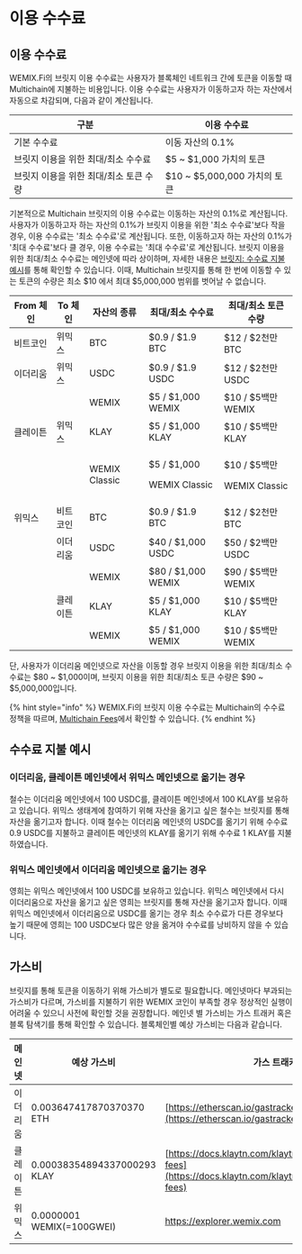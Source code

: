 # 이용 수수료

## 이용 수수료

WEMIX.Fi의 브릿지 이용 수수료는 사용자가 블록체인 네트워크 간에 토큰을 이동할 때 Multichain에 지불하는 비용입니다. 이용 수수료는 사용자가 이동하고자 하는 자산에서 자동으로 차감되며, 다음과 같이 계산됩니다.

| 구분                     | 이용 수수료                   |
| ---------------------- | ------------------------ |
| 기본 수수료                 | 이동 자산의 0.1%              |
| 브릿지 이용을 위한 최대/최소 수수료   | $5 \~ $1,000 가치의 토큰      |
| 브릿지 이용을 위한 최대/최소 토큰 수량 | $10 \~ $5,000,000 가치의 토큰 |

기본적으로 Multichain 브릿지의 이용 수수료는 이동하는 자산의 0.1%로 계산됩니다. 사용자가 이동하고자 하는 자산의 0.1%가 브릿지 이용을 위한 '최소 수수료'보다 작을 경우, 이용 수수료는 '최소 수수료'로 계산됩니다. 또한, 이동하고자 하는 자산의 0.1%가 '최대 수수료'보다 클 경우, 이용 수수료는 '최대 수수료'로 계산됩니다. 브릿지 이용을 위한 최대/최소 수수료는 메인넷에 따라 상이하며, 자세한 내용은 [브릿지: 수수료 지불 예시](fees.md#undefined)를 통해 확인할 수 있습니다. 이때, Multichain 브릿지를 통해 한 번에 이동할 수 있는 토큰의 수량은 최소 $10 에서 최대 $5,000,000 범위를 벗어날 수 없습니다.

| From 체인 | To 체인 | 자산의 종류        | 최대/최소 수수료                              | 최대/최소 토큰 수량                           |
| ------- | ----- | ------------- | -------------------------------------- | ------------------------------------- |
| 비트코인    | 위믹스   | BTC           | $0.9 / $1.9 BTC                        | $12 / $2천만 BTC                        |
| 이더리움    | 위믹스   | USDC          | $0.9 / $1.9 USDC                       | $12 / $2천만 USDC                       |
|         |       | WEMIX         | $5 / $1,000 WEMIX                      | $10 / $5백만 WEMIX                      |
| 클레이튼    | 위믹스   | KLAY          | $5 / $1,000 KLAY                       | $10 / $5백만 KLAY                       |
|         |       | WEMIX Classic | <p>$5 / $1,000</p><p>WEMIX Classic</p> | <p>$10 / $5백만</p><p>WEMIX Classic</p> |
| 위믹스     | 비트코인  | BTC           | $0.9 / $1.9 BTC                        | $12 / $2천만 BTC                        |
|         | 이더리움  | USDC          | $40 / $1,000 USDC                      | $50 / $2백만 USDC                       |
|         |       | WEMIX         | $80 / $1,000 WEMIX                     | $90 / $5백만 WEMIX                      |
|         | 클레이튼  | KLAY          | $5 / $1,000 KLAY                       | $10 / $5백만 KLAY                       |
|         |       | WEMIX         | $5 / $1,000 WEMIX                      | $10 / $5백만 WEMIX                      |

단, 사용자가 이더리움 메인넷으로 자산을 이동할 경우 브릿지 이용을 위한 최대/최소 수수료는 $80 \~ $1,000이며, 브릿지 이용을 위한 최대/최소 토큰 수량은 $90 \~ $5,000,000입니다.

{% hint style="info" %}
WEMIX.Fi의 브릿지 이용 수수료는 Multichain의 수수료 정책을 따르며, [Multichain Fees](https://docs.multichain.org/getting-started/fees)에서 확인할 수 있습니다.
{% endhint %}

## 수수료 지불 예시

### **이더리움, 클레이튼 메인넷에서 위믹스 메인넷으로 옮기는 경우**

철수는 이더리움 메인넷에서 100 USDC를, 클레이튼 메인넷에서 100 KLAY를 보유하고 있습니다. 위믹스 생태계에 참여하기 위해 자산을 옮기고 싶은 철수는 브릿지를 통해 자산을 옮기고자 합니다. 이때 철수는 이더리움 메인넷의 USDC를 옮기기 위해 수수료 0.9 USDC를 지불하고 클레이튼 메인넷의 KLAY를 옮기기 위해 수수료 1 KLAY를 지불하였습니다.

### **위믹스 메인넷에서 이더리움 메인넷으로 옮기는 경우**

영희는 위믹스 메인넷에서 100 USDC를 보유하고 있습니다. 위믹스 메인넷에서 다시 이더리움으로 자산을 옮기고 싶은 영희는 브릿지를 통해 자산을 옮기고자 합니다. 이때 위믹스 메인넷에서 이더리움으로 USDC를 옮기는 경우 최소 수수료가 다른 경우보다 높기 때문에 영희는 100 USDC보다 많은 양을 옮겨야 수수료를 낭비하지 않을 수 있습니다.

## 가스비

브릿지를 통해 토큰을 이동하기 위해 가스비가 별도로 필요합니다. 메인넷마다 부과되는 가스비가 다르며, 가스비를 지불하기 위한 WEMIX 코인이 부족할 경우 정상적인 실행이 어려울 수 있으니 사전에 확인할 것을 권장합니다. 메인넷 별 가스비는 가스 트래커 혹은 블록 탐색기를 통해 확인할 수 있습니다. 블록체인별 예상 가스비는 다음과 같습니다.

| 메인넷  | 예상 가스비                      | 가스 트래커                                                                                                           |
| ---- | --------------------------- | ---------------------------------------------------------------------------------------------------------------- |
| 이더리움 | 0.003647417870370370 ETH    | [https://etherscan.io/gastracker](https://etherscan.io/gastracker)                                               |
| 클레이튼 | 0.00038354894337000293 KLAY | [https://docs.klaytn.com/klaytn/design/transaction-fees](https://docs.klaytn.com/klaytn/design/transaction-fees) |
| 위믹스  | 0.0000001 WEMIX(=100GWEI)   | https://explorer.wemix.com                                                                                       |
